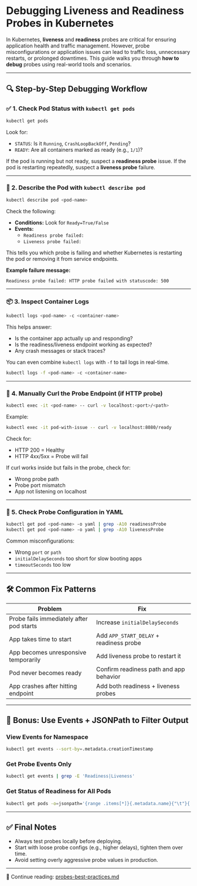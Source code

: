 # Debugging Liveness and Readiness Probes in Kubernetes

In Kubernetes, **liveness** and **readiness** probes are critical for ensuring application health and traffic management. However, probe misconfigurations or application issues can lead to traffic loss, unnecessary restarts, or prolonged downtimes. This guide walks you through **how to debug** probes using real-world tools and scenarios.

---

## 🔍 Step-by-Step Debugging Workflow

### ✅ 1. Check Pod Status with `kubectl get pods`

```bash
kubectl get pods
```

Look for:
- `STATUS`: Is it `Running`, `CrashLoopBackOff`, `Pending`?
- `READY`: Are all containers marked as ready (e.g., `1/1`)?

If the pod is running but not ready, suspect a **readiness probe** issue.
If the pod is restarting repeatedly, suspect a **liveness probe** failure.

---

### 📄 2. Describe the Pod with `kubectl describe pod`

```bash
kubectl describe pod <pod-name>
```

Check the following:
- **Conditions:** Look for `Ready=True/False`
- **Events:**
  - `Readiness probe failed:`
  - `Liveness probe failed:`

This tells you which probe is failing and whether Kubernetes is restarting the pod or removing it from service endpoints.

**Example failure message:**
```
Readiness probe failed: HTTP probe failed with statuscode: 500
```

---

### 📦 3. Inspect Container Logs

```bash
kubectl logs <pod-name> -c <container-name>
```

This helps answer:
- Is the container app actually up and responding?
- Is the readiness/liveness endpoint working as expected?
- Any crash messages or stack traces?

You can even combine `kubectl logs` with `-f` to tail logs in real-time.

```bash
kubectl logs -f <pod-name> -c <container-name>
```

---

### 🧪 4. Manually Curl the Probe Endpoint (if HTTP probe)

```bash
kubectl exec -it <pod-name> -- curl -v localhost:<port>/<path>
```

Example:
```bash
kubectl exec -it pod-with-issue -- curl -v localhost:8080/ready
```

Check for:
- HTTP 200 = Healthy
- HTTP 4xx/5xx = Probe will fail

If curl works inside but fails in the probe, check for:
- Wrong probe path
- Probe port mismatch
- App not listening on localhost

---

### 🔄 5. Check Probe Configuration in YAML

```bash
kubectl get pod <pod-name> -o yaml | grep -A10 readinessProbe
kubectl get pod <pod-name> -o yaml | grep -A10 livenessProbe
```

Common misconfigurations:
- Wrong `port` or `path`
- `initialDelaySeconds` too short for slow booting apps
- `timeoutSeconds` too low

---

## 🛠 Common Fix Patterns

| Problem | Fix |
|--------|------|
| Probe fails immediately after pod starts | Increase `initialDelaySeconds` |
| App takes time to start | Add `APP_START_DELAY` + readiness probe |
| App becomes unresponsive temporarily | Add liveness probe to restart it |
| Pod never becomes ready | Confirm readiness path and app behavior |
| App crashes after hitting endpoint | Add both readiness + liveness probes |

---

## 🧠 Bonus: Use Events + JSONPath to Filter Output

### View Events for Namespace
```bash
kubectl get events --sort-by=.metadata.creationTimestamp
```

### Get Probe Events Only
```bash
kubectl get events | grep -E 'Readiness|Liveness'
```

### Get Status of Readiness for All Pods
```bash
kubectl get pods -o=jsonpath='{range .items[*]}{.metadata.name}{"\t"}{.status.conditions[?(@.type=="Ready")].status}{"\n"}{end}'
```

---

## ✅ Final Notes
- Always test probes locally before deploying.
- Start with loose probe configs (e.g., higher delays), tighten them over time.
- Avoid setting overly aggressive probe values in production.

---

📘 Continue reading: [probes-best-practices.md](./probes-best-practices.md)


